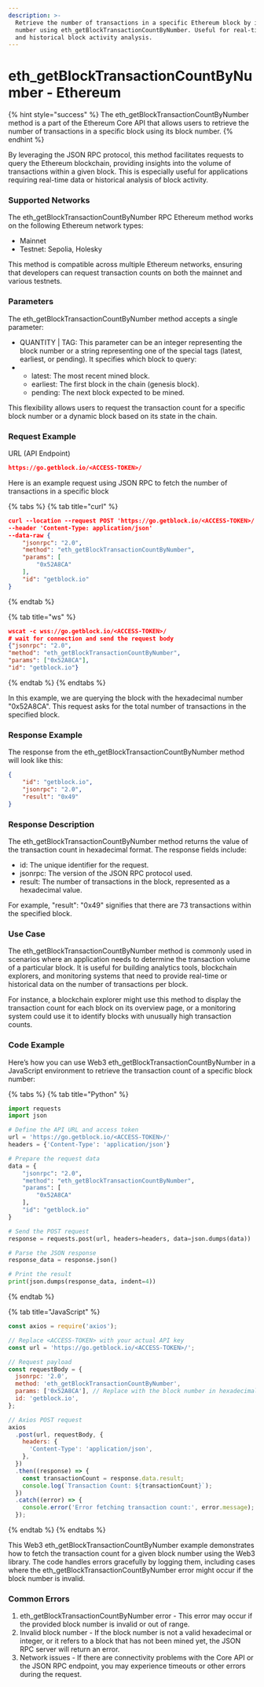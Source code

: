 ```yaml
---
description: >-
  Retrieve the number of transactions in a specific Ethereum block by its block
  number using eth_getBlockTransactionCountByNumber. Useful for real-time data
  and historical block activity analysis.
---
```


# eth\_getBlockTransactionCountByNumber - Ethereum

{% hint style="success" %}
The eth\_getBlockTransactionCountByNumber method is a part of the Ethereum Core API that allows users to retrieve the number of transactions in a specific block using its block number.
{% endhint %}

By leveraging the JSON RPC protocol, this method facilitates requests to query the Ethereum blockchain, providing insights into the volume of transactions within a given block. This is especially useful for applications requiring real-time data or historical analysis of block activity.

### Supported Networks

The eth\_getBlockTransactionCountByNumber RPC Ethereum method works on the following Ethereum network types:

* Mainnet
* Testnet: Sepolia, Holesky

This method is compatible across multiple Ethereum networks, ensuring that developers can request transaction counts on both the mainnet and various testnets.

### Parameters

The eth\_getBlockTransactionCountByNumber method accepts a single parameter:

* QUANTITY | TAG: This parameter can be an integer representing the block number or a string representing one of the special tags (latest, earliest, or pending). It specifies which block to query:
*
  * latest: The most recent mined block.
  * earliest: The first block in the chain (genesis block).
  * pending: The next block expected to be mined.

This flexibility allows users to request the transaction count for a specific block number or a dynamic block based on its state in the chain.

### Request Example

URL (API Endpoint)

```json
https://go.getblock.io/<ACCESS-TOKEN>/
```

Here is an example request using JSON RPC to fetch the number of transactions in a specific block

{% tabs %}
{% tab title="curl" %}
```json
curl --location --request POST 'https://go.getblock.io/<ACCESS-TOKEN>/' 
--header 'Content-Type: application/json' 
--data-raw {
    "jsonrpc": "2.0",
    "method": "eth_getBlockTransactionCountByNumber",
    "params": [
        "0x52A8CA"
    ],
    "id": "getblock.io"
}
```
{% endtab %}

{% tab title="ws" %}
```json
wscat -c wss://go.getblock.io/<ACCESS-TOKEN>/ 
# wait for connection and send the request body 
{"jsonrpc": "2.0",
"method": "eth_getBlockTransactionCountByNumber",
"params": ["0x52A8CA"],
"id": "getblock.io"}
```
{% endtab %}
{% endtabs %}

In this example, we are querying the block with the hexadecimal number "0x52A8CA". This request asks for the total number of transactions in the specified block.

### Response Example

The response from the eth\_getBlockTransactionCountByNumber method will look like this:

```json
{
    "id": "getblock.io",
    "jsonrpc": "2.0",
    "result": "0x49"
}
```

### Response Description

The eth\_getBlockTransactionCountByNumber method returns the value of the transaction count in hexadecimal format. The response fields include:

* id: The unique identifier for the request.
* jsonrpc: The version of the JSON RPC protocol used.
* result: The number of transactions in the block, represented as a hexadecimal value.

For example, "result": "0x49" signifies that there are 73 transactions within the specified block.

### Use Case

The eth\_getBlockTransactionCountByNumber method is commonly used in scenarios where an application needs to determine the transaction volume of a particular block. It is useful for building analytics tools, blockchain explorers, and monitoring systems that need to provide real-time or historical data on the number of transactions per block.

For instance, a blockchain explorer might use this method to display the transaction count for each block on its overview page, or a monitoring system could use it to identify blocks with unusually high transaction counts.

### Code Example

Here’s how you can use Web3 eth\_getBlockTransactionCountByNumber in a JavaScript environment to retrieve the transaction count of a specific block number:

{% tabs %}
{% tab title="Python" %}
```python
import requests
import json

# Define the API URL and access token
url = 'https://go.getblock.io/<ACCESS-TOKEN>/'
headers = {'Content-Type': 'application/json'}

# Prepare the request data
data = {
    "jsonrpc": "2.0",
    "method": "eth_getBlockTransactionCountByNumber",
    "params": [
        "0x52A8CA"
    ],
    "id": "getblock.io"
}

# Send the POST request
response = requests.post(url, headers=headers, data=json.dumps(data))

# Parse the JSON response
response_data = response.json()

# Print the result
print(json.dumps(response_data, indent=4))
```
{% endtab %}

{% tab title="JavaScript" %}
```javascript
const axios = require('axios');

// Replace <ACCESS-TOKEN> with your actual API key
const url = 'https://go.getblock.io/<ACCESS-TOKEN>/';

// Request payload
const requestBody = {
  jsonrpc: '2.0',
  method: 'eth_getBlockTransactionCountByNumber',
  params: ['0x52A8CA'], // Replace with the block number in hexadecimal
  id: 'getblock.io',
};

// Axios POST request
axios
  .post(url, requestBody, {
    headers: {
      'Content-Type': 'application/json',
    },
  })
  .then((response) => {
    const transactionCount = response.data.result;
    console.log(`Transaction Count: ${transactionCount}`);
  })
  .catch((error) => {
    console.error('Error fetching transaction count:', error.message);
  });

```
{% endtab %}
{% endtabs %}

This Web3 eth\_getBlockTransactionCountByNumber example demonstrates how to fetch the transaction count for a given block number using the Web3 library. The code handles errors gracefully by logging them, including cases where the eth\_getBlockTransactionCountByNumber error might occur if the block number is invalid.

### Common Errors

1. eth\_getBlockTransactionCountByNumber error - This error may occur if the provided block number is invalid or out of range.
2. Invalid block number - If the block number is not a valid hexadecimal or integer, or it refers to a block that has not been mined yet, the JSON RPC server will return an error.
3. Network issues - If there are connectivity problems with the Core API or the JSON RPC endpoint, you may experience timeouts or other errors during the request.
